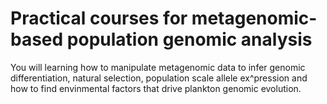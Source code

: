 # Practical courses for metagenomic-based population genomic analysis

You will learning how to manipulate metagenomic data to infer genomic differentiation, natural selection, population scale allele ex^pression and how to find envinmental factors that drive plankton genomic evolution.

